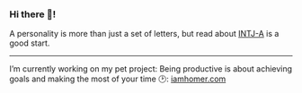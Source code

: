 ### Hi there 👋!

A personality is more than just a set of letters, but read about [INTJ-A](https://personalityjunkie.com/05/intj-t-vs-intj-a-personality-type/) is a good start.

---

I’m currently working on my pet project:
Being productive is about achieving goals and making the most of your time :clock2:: [iamhomer.com](https://www.iamhomer.com) 
